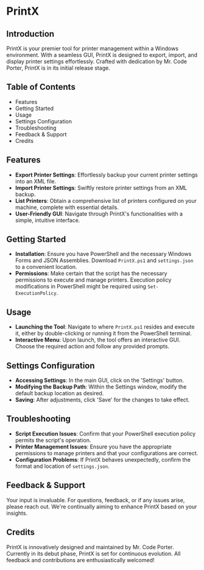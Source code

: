 # PrintX

## Introduction
PrintX is your premier tool for printer management within a Windows environment. With a seamless GUI, PrintX is designed to export, import, and display printer settings effortlessly. Crafted with dedication by Mr. Code Porter, PrintX is in its initial release stage.

## Table of Contents
- Features
- Getting Started
- Usage
- Settings Configuration
- Troubleshooting
- Feedback & Support
- Credits

## Features
- **Export Printer Settings**: Effortlessly backup your current printer settings into an XML file.
- **Import Printer Settings**: Swiftly restore printer settings from an XML backup.
- **List Printers**: Obtain a comprehensive list of printers configured on your machine, complete with essential details.
- **User-Friendly GUI**: Navigate through PrintX's functionalities with a simple, intuitive interface.

## Getting Started
- **Installation**: Ensure you have PowerShell and the necessary Windows Forms and JSON Assemblies. Download `PrintX.ps1` and `settings.json` to a convenient location.
- **Permissions**: Make certain that the script has the necessary permissions to execute and manage printers. Execution policy modifications in PowerShell might be required using `Set-ExecutionPolicy`.

## Usage
- **Launching the Tool**: Navigate to where `PrintX.ps1` resides and execute it, either by double-clicking or running it from the PowerShell terminal.
- **Interactive Menu**: Upon launch, the tool offers an interactive GUI. Choose the required action and follow any provided prompts.

## Settings Configuration
- **Accessing Settings**: In the main GUI, click on the 'Settings' button.
- **Modifying the Backup Path**: Within the Settings window, modify the default backup location as desired.
- **Saving**: After adjustments, click 'Save' for the changes to take effect.

## Troubleshooting
- **Script Execution Issues**: Confirm that your PowerShell execution policy permits the script's operation.
- **Printer Management Issues**: Ensure you have the appropriate permissions to manage printers and that your configurations are correct.
- **Configuration Problems**: If PrintX behaves unexpectedly, confirm the format and location of `settings.json`.

## Feedback & Support
Your input is invaluable. For questions, feedback, or if any issues arise, please reach out. We're continually aiming to enhance PrintX based on your insights.

## Credits
PrintX is innovatively designed and maintained by Mr. Code Porter. Currently in its debut phase, PrintX is set for continuous evolution. All feedback and contributions are enthusiastically welcomed!

